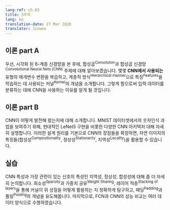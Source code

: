 ```yaml
---
lang-ref: ch.03
title: 3주차
lang: ko
translation-date: 27 Mar 2020
translator: Jinwoo
---
```


## 이론 part A

우선, 시각화 된 6-계층 신경망을 본 후에, 합성곱<sup>Convoluton</sup>과 합성곱 신경망<sup>Convolutional Neural Nets (CNN)</sup> 주제에 대해 알아보겠습니다. 몇몇 **CNN에서 사용되는** 유형의 매개변수 변환을 복습하고, 계층적 방식<sup>Hierarchical manner</sup>으로 특징<sup>Features</sup>을 학습하는 데 사용되는 커널<sup>Kernel</sup>의 개념을 소개합니다. 그렇게 함으로써 입력 데이터를 분류하는 데에 CNN을 사용하는 이유를 알게 될 것입니다.

## 이론 part B

CNN이 어떻게 발전해 왔는지에 대해 소개합니다. MNIST 데이터셋에서의 숫자인식 과업을 보여주기 위해, 현대적인 LeNet5 구현을 비롯한 다양한 CNN 아키텍처 대해 자세히 설명합니다. 이러한 설계 원리를 기본으로 CNN의 장점들을 확장하면, 자연 이미지의 특징들(합성성<sup>Compositionality</sup>, 정상성<sup>Stationarity</sup>, 지역성<sup>Locality</sup>)을 활용할 수 있습니다.

## 실습

CNN 특성과 가장 관련이 있는 신호의 특성인 지역성, 정상성, 합성성에 대해 좀 더 자세히 논의합니다. 희소성<sup>Sparsity</sup>과 가중치 공유<sup>Weight Sharing</sup>, 레이어 적층<sup>Stacking of layers</sup>을 통해 커널이 위 성질을 어떻게 활용하는 지 정확하게 탐구하고, 패딩<sup>Padding</sup>과 풀링<sup>Pooling</sup>의 개념을 유도해봅니다. 마지막으로, FCN과 CNN의 성능 비교는 여러 데이터 양식으로 수행하였습니다.
